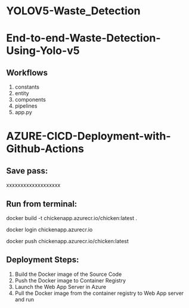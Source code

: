 # YOLOV5-Waste_Detection

# End-to-end-Waste-Detection-Using-Yolo-v5


## Workflows

1. constants
2. entity
3. components
4. pipelines
5. app.py



# AZURE-CICD-Deployment-with-Github-Actions

## Save pass:

xxxxxxxxxxxxxxxxxxx


## Run from terminal:

docker build -t chickenapp.azurecr.io/chicken:latest .

docker login chickenapp.azurecr.io

docker push chickenapp.azurecr.io/chicken:latest


## Deployment Steps:

1. Build the Docker image of the Source Code
2. Push the Docker image to Container Registry
3. Launch the Web App Server in Azure 
4. Pull the Docker image from the container registry to Web App server and run 
